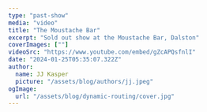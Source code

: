 ```yaml
---
type: "past-show"
media: "video"
title: "The Moustache Bar"
excerpt: "Sold out show at the Moustache Bar, Dalston"
coverImages: [""]
videoSrc: "https://www.youtube.com/embed/gZcAPQsfnlI"
date: "2024-01-25T05:35:07.322Z"
author:
  name: JJ Kasper
  picture: "/assets/blog/authors/jj.jpeg"
ogImage:
  url: "/assets/blog/dynamic-routing/cover.jpg"
---
```

